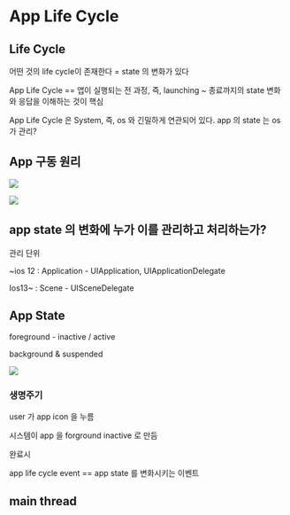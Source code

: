 

# App Life Cycle

## Life Cycle

어떤 것의 life cycle이 존재한다  = state 의 변화가 있다

App Life Cycle ==  앱이 실행되는 전 과정, 즉, launching ~ 종료까지의 state 변화와 응답을 이해하는 것이 핵심

App Life Cycle 은 System, 즉, os 와 긴밀하게 연관되어 있다. app 의 state 는 os 가 관리?

 

## App 구동 원리

![]({{site.url}}/assets/post-image/app-main-run-loop.png)

![](https://dl.dropbox.com/s/i6ed655jlzrizs1/IMG_1006.PNG)



## app state 의 변화에 누가 이를 관리하고 처리하는가?

관리 단위

~ios 12 : Application - UIApplication, UIApplicationDelegate

Ios13~ : Scene - UISceneDelegate



## App State

foreground - inactive / active

background & suspended

![](https://dl.dropbox.com/s/wpmf59gfnaiuafr/IMG_1008.PNG)

### 생명주기

user 가 app icon 을 누름

시스템이 app 을 forground inactive 로 만듬

완료시 



app life cycle event == app state 를 변화시키는 이벤트



## main thread

